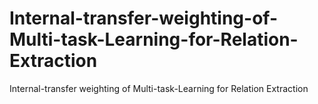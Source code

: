 # Internal-transfer-weighting-of-Multi-task-Learning-for-Relation-Extraction
Internal-transfer weighting of Multi-task-Learning for Relation Extraction
